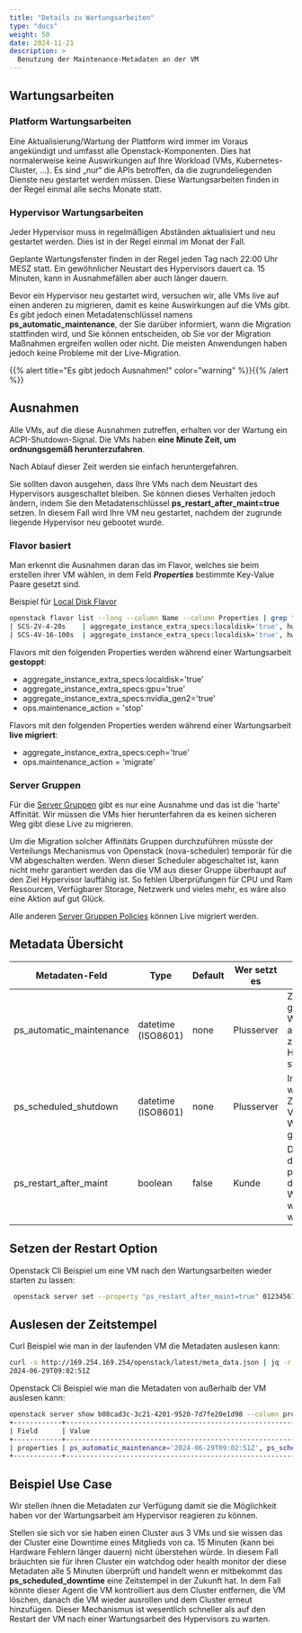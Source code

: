 ```yaml
---
title: "Details zu Wartungsarbeiten"
type: "docs"
weight: 50
date: 2024-11-21
description: >
  Benutzung der Maintenance-Metadaten an der VM
---
```

## Wartungsarbeiten

### Platform Wartungsarbeiten

Eine Aktualisierung/Wartung der Plattform wird immer im Voraus angekündigt und umfasst alle Openstack-Komponenten. Dies hat normalerweise keine Auswirkungen auf Ihre Workload (VMs, Kubernetes-Cluster, ...). Es sind „nur“ die APIs betroffen, da die zugrundeliegenden Dienste neu gestartet werden müssen. Diese Wartungsarbeiten finden in der Regel einmal alle sechs Monate statt.

### Hypervisor Wartungsarbeiten

Jeder Hypervisor muss in regelmäßigen Abständen aktualisiert und neu gestartet werden. Dies ist in der Regel einmal im Monat der Fall.

Geplante Wartungsfenster finden in der Regel jeden Tag nach 22:00 Uhr MESZ statt.
Ein gewöhnlicher Neustart des Hypervisors dauert ca. 15 Minuten, kann in Ausnahmefällen aber auch länger dauern.

Bevor ein Hypervisor neu gestartet wird, versuchen wir, alle VMs live auf einen anderen zu migrieren, damit es keine Auswirkungen auf die VMs gibt. Es gibt jedoch einen Metadatenschlüssel namens **ps_automatic_maintenance**, der Sie darüber informiert, wann die Migration stattfinden wird, und Sie können entscheiden, ob Sie vor der Migration Maßnahmen ergreifen wollen oder nicht. Die meisten Anwendungen haben jedoch keine Probleme mit der Live-Migration.

{{% alert title="Es gibt jedoch Ausnahmen!" color="warning" %}}{{% /alert %}}

## Ausnahmen

Alle VMs, auf die diese Ausnahmen zutreffen, erhalten vor der Wartung ein ACPI-Shutdown-Signal. Die VMs haben **eine Minute Zeit, um ordnungsgemäß herunterzufahren**.

Nach Ablauf dieser Zeit werden sie einfach heruntergefahren.

Sie sollten davon ausgehen, dass Ihre VMs nach dem Neustart des Hypervisors ausgeschaltet bleiben. Sie können dieses Verhalten jedoch ändern, indem Sie den Metadatenschlüssel **ps_restart_after_maint=true** setzen. In diesem Fall wird Ihre VM neu gestartet, nachdem der zugrunde liegende Hypervisor neu gebootet wurde.

### Flavor basiert

Man erkennt die Ausnahmen daran das im Flavor, welches sie beim erstellen ihrer VM wählen, in dem Feld **_Properties_** bestimmte Key-Value Paare gesetzt sind.

Beispiel für [Local Disk Flavor](../local-storage)
```bash
openstack flavor list --long --column Name --column Properties | grep "aggregate_instance_extra_specs:localdisk='true'"
| SCS-2V-4-20s    | aggregate_instance_extra_specs:localdisk='true', hw_rng:allowed='True', quota:disk_read_bytes_sec='1024000000', quota:disk_read_iops_sec='100000', quota:disk_write_bytes_sec='1024000000', quota:disk_write_iops_sec='100000', scs:cpu-type='shared-core', scs:disk0-type='ssd', scs:name-v1='SCS-2V:4:20s', scs:name-v2='SCS-2V-4-20s'                            |
| SCS-4V-16-100s  | aggregate_instance_extra_specs:localdisk='true', hw_rng:allowed='True', quota:disk_read_bytes_sec='1024000000', quota:disk_read_iops_sec='100000', quota:disk_write_bytes_sec='1024000000', quota:disk_write_iops_sec='100000', scs:cpu-type='shared-core', scs:disk0-type='ssd', scs:name-v1='SCS-4V:16:100s', scs:name-v2='SCS-4V-16-100s'
```

Flavors mit den folgenden Properties werden während einer Wartungsarbeit **gestoppt**:

* aggregate_instance_extra_specs:localdisk='true'
* aggregate_instance_extra_specs:gpu='true'
* aggregate_instance_extra_specs:nvidia_gen2='true'
* ops.maintenance_action = 'stop'

Flavors mit den folgenden Properties werden während einer Wartungsarbeit **live migriert**:

* aggregate_instance_extra_specs:ceph='true'
* ops.maintenance_action = 'migrate'

### Server Gruppen

Für die [Server Gruppen](../instances-and-images/server-groups/) gibt es nur eine Ausnahme und das ist die 'harte' Affinität. Wir müssen die VMs hier herunterfahren da es keinen sicheren Weg gibt diese Live zu migrieren.

Um die Migration solcher Affinitäts Gruppen durchzuführen müsste der Verteilungs Mechanismus von Openstack (nova-scheduler) temporär für die VM abgeschalten werden. Wenn dieser Scheduler abgeschaltet ist, kann nicht mehr garantiert werden das die VM aus dieser Gruppe überhaupt auf den Ziel Hypervisor lauffähig ist. So fehlen Überprüfungen für CPU und Ram Ressourcen, Verfügbarer Storage, Netzwerk und vieles mehr, es wäre also eine Aktion auf gut Glück.

Alle anderen [Server Gruppen Policies](../instances-and-images/server-groups/#Verfügbare%20Policies) können Live migriert werden.

## Metadata Übersicht

| Metadaten-Feld            | Type                | Default | Wer setzt es | Info                                                                                                           |
| ------------------------- | ------------------- | ------- | ------------ | -------------------------------------------------------------------------------------------------------------- |
| ps_automatic_maintenance  | datetime (ISO8601)  | none    | Plusserver   | Zeigt wann eine generelle Wartungsarbeit an den zugrundeliegende Hypervisor stattfindet.                       |
| ps_scheduled_shutdown     | datetime (ISO8601)  | none    | Plusserver   | Informiert zu wlechem Zeitpunkt eine VM für die Wartungsarbeiten gestoppt wird.                                |
| ps_restart_after_maint    | boolean             | false   | Kunde        | Damit informiert der Kunde die plusserver das die VM nach der Wartungsarbeit wieder gestartet werden soll.     |

## Setzen der Restart Option

Openstack Cli Beispiel um eine VM nach den Wartungsarbeiten wieder starten zu lassen:

```bash
 openstack server set --property "ps_restart_after_maint=true" 01234567-0123-0123-0123-0123456789ab
```

## Auslesen der Zeitstempel

Curl Beispiel wie man in der laufenden VM die Metadaten auslesen kann:

```bash
curl -s http://169.254.169.254/openstack/latest/meta_data.json | jq -r '.meta.ps_scheduled_downtime'
2024-06-29T09:02:51Z
```

Openstack Cli Beispiel wie man die Metadaten von außerhalb der VM auslesen kann:

```bash
openstack server show b08cad3c-3c21-4201-9520-7d7fe20e1d98 --column properties
+------------+-----------------------------------------------------------------------------------------------+
| Field      | Value                                                                                         |
+------------+-----------------------------------------------------------------------------------------------+
| properties | ps_automatic_maintenance='2024-06-29T09:02:51Z', ps_scheduled_downtime='2024-06-29T09:02:51Z' |
+------------+-----------------------------------------------------------------------------------------------+
```

## Beispiel Use Case

Wir stellen ihnen die Metadaten zur Verfügung damit sie die Möglichkeit haben vor der Wartungsarbeit am Hypervisor reagieren zu können.

Stellen sie sich vor sie haben einen Cluster aus 3 VMs und sie wissen das der Cluster eine Downtime eines Mitglieds von ca. 15 Minuten (kann bei Hardware Fehlern länger dauern) nicht überstehen würde. In diesem Fall bräuchten sie für ihren Cluster ein watchdog oder health monitor der diese Metadaten alle 5 Minuten überprüft und handelt wenn er mitbekommt das **ps_scheduled_downtime** eine Zeitstempel in der Zukunft hat. In dem Fall könnte dieser Agent die VM kontrolliert aus dem Cluster entfernen, die VM löschen, danach die VM wieder ausrollen und dem Cluster erneut hinzufügen. Dieser Mechanismus ist wesentlich schneller als auf den Restart der VM nach einer Wartungsarbeit des Hypervisors zu warten.
